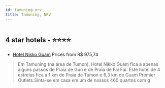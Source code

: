 ```yaml
---
id: tamuning-nrv
title: Tamuning, NRV
---
```


<center><img src="https://i.travelapi.com/hotels/1000000/10000/3400/3369/a18ee685_z.jpg" alt="" /></center>


##  4 star hotels - ⭐️⭐️⭐️⭐️

-    [Hotel Nikko Guam](https://www.hurb.com/br/aud/https://www.hurb.com/br/hotels/tamuning/hotel-nikko-guam-HT-1E4X?cmp=18055) Prices from R$ 975,74
   > Em Tamuning (na área de Tumon), Hotel Nikko Guam fica a apenas alguns passos de Praia de Gun e de Praia de Fai Fai.  Este hotel de 4 estrelas fica a 1 km de Praia de Tumon e 6,3 km de Guam Premier Outlets.Sinta-se em casa em um de nossos 460 quartos com g
